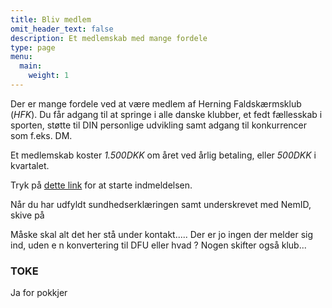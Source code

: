 ```yaml
---
title: Bliv medlem
omit_header_text: false
description: Et medlemskab med mange fordele
type: page
menu:
  main:
    weight: 1
---
```


Der er mange fordele ved at være medlem af Herning Faldskærmsklub (*HFK*). Du får adgang til at springe i alle danske klubber, et fedt fællesskab i sporten, støtte til DIN personlige udvikling samt adgang til konkurrencer som f.eks. DM.

Et medlemskab koster *1.500DKK* om året ved årlig betaling, eller *500DKK* i kvartalet.

Tryk på [dette link](kursus.dfu.dk/hfk) for at starte indmeldelsen. 

Når du har udfyldt sundhedserklæringen samt underskrevet med NemID, skive på 

Måske skal alt det her stå under kontakt..... Der er jo ingen der melder sig ind, uden e n konvertering til DFU eller hvad ? Nogen skifter også klub...

### TOKE
Ja for pokkjer